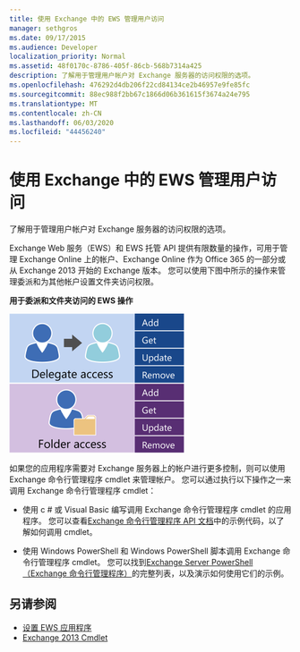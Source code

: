 ```yaml
---
title: 使用 Exchange 中的 EWS 管理用户访问
manager: sethgros
ms.date: 09/17/2015
ms.audience: Developer
localization_priority: Normal
ms.assetid: 48f0170c-8786-405f-86cb-568b7314a425
description: 了解用于管理用户帐户对 Exchange 服务器的访问权限的选项。
ms.openlocfilehash: 476292d4db206f22cd84134ce2b46957e9fe85fc
ms.sourcegitcommit: 88ec988f2bb67c1866d06b361615f3674a24e795
ms.translationtype: MT
ms.contentlocale: zh-CN
ms.lasthandoff: 06/03/2020
ms.locfileid: "44456240"
---
```

# <a name="managing-user-access-by-using-ews-in-exchange"></a>使用 Exchange 中的 EWS 管理用户访问

了解用于管理用户帐户对 Exchange 服务器的访问权限的选项。
  
Exchange Web 服务（EWS）和 EWS 托管 API 提供有限数量的操作，可用于管理 Exchange Online 上的帐户、Exchange Online 作为 Office 365 的一部分或从 Exchange 2013 开始的 Exchange 版本。 您可以使用下图中所示的操作来管理委派和为其他帐户设置文件夹访问权限。 
  
**用于委派和文件夹访问的 EWS 操作**

![EWS 用户管理选项。](media/Exchange_ManagingUserAccess_1.png)
  
如果您的应用程序需要对 Exchange 服务器上的帐户进行更多控制，则可以使用 Exchange 命令行管理程序 cmdlet 来管理帐户。 您可以通过执行以下操作之一来调用 Exchange 命令行管理程序 cmdlet：
  
- 使用 c # 或 Visual Basic 编写调用 Exchange 命令行管理程序 cmdlet 的应用程序。 您可以查看[Exchange 命令行管理程序 API 文档](../management/exchange-management-shell.md)中的示例代码，以了解如何调用 cmdlet。 
    
- 使用 Windows PowerShell 和 Windows PowerShell 脚本调用 Exchange 命令行管理程序 cmdlet。 您可以找到[Exchange Server PowerShell （Exchange 命令行管理程序）](https://docs.microsoft.com/powershell/exchange/exchange-server/exchange-management-shell?view=exchange-ps)的完整列表，以及演示如何使用它们的示例。 
    
## <a name="see-also"></a>另请参阅

- [设置 EWS 应用程序](setting-up-your-ews-application.md)   
- [Exchange 2013 Cmdlet](https://docs.microsoft.com/powershell/exchange/?view=exchange-ps)  
    

